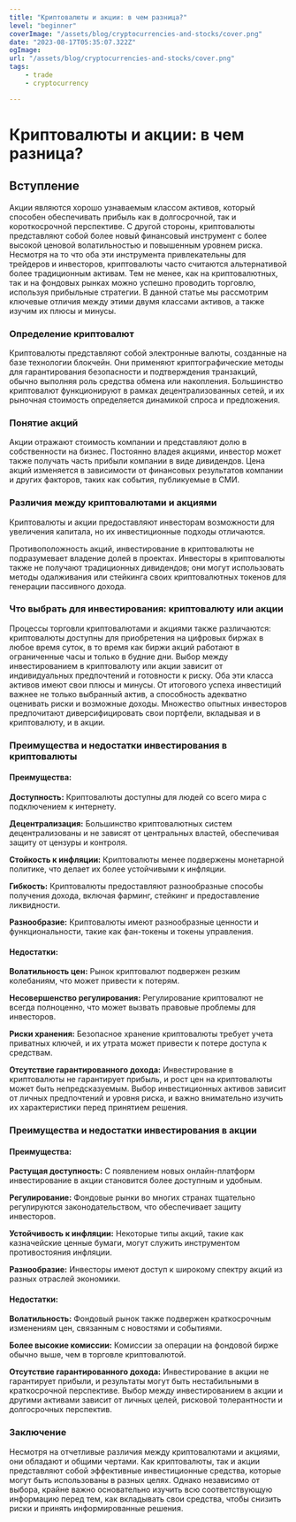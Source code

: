 ```yaml
---
title: "Криптовалюты и акции: в чем разница?"
level: "beginner"
coverImage: "/assets/blog/cryptocurrencies-and-stocks/cover.png"
date: "2023-08-17T05:35:07.322Z"
ogImage:
url: "/assets/blog/cryptocurrencies-and-stocks/cover.png"
tags:
    - trade
    - cryptocurrency

---
```

# Криптовалюты и акции: в чем разница?
## Вступление
Акции являются хорошо узнаваемым классом активов, который способен обеспечивать прибыль как в долгосрочной, так и короткосрочной перспективе. С другой стороны, криптовалюты представляют собой более новый финансовый инструмент с более высокой ценовой волатильностью и повышенным уровнем риска. Несмотря на то что оба эти инструмента привлекательны для трейдеров и инвесторов, криптовалюты часто считаются альтернативой более традиционным активам. Тем не менее, как на криптовалютных, так и на фондовых рынках можно успешно проводить торговлю, используя прибыльные стратегии. В данной статье мы рассмотрим ключевые отличия между этими двумя классами активов, а также изучим их плюсы и минусы.
### Определение криптовалют
Криптовалюты представляют собой электронные валюты, созданные на базе технологии блокчейн. Они применяют криптографические методы для гарантирования безопасности и подтверждения транзакций, обычно выполняя роль средства обмена или накопления. Большинство криптовалют функционируют в рамках децентрализованных сетей, и их рыночная стоимость определяется динамикой спроса и предложения.

### Понятие акций
Акции отражают стоимость компании и представляют долю в собственности на бизнес. Постоянно владея акциями, инвестор может также получать часть прибыли компании в виде дивидендов. Цена акций изменяется в зависимости от финансовых результатов компании и других факторов, таких как события, публикуемые в СМИ.
### Различия между криптовалютами и акциями
Криптовалюты и акции предоставляют инвесторам возможности для увеличения капитала, но их инвестиционные подходы отличаются.

Противоположность акций, инвестирование в криптовалюты не подразумевает владение долей в проектах. Инвесторы в криптовалюты также не получают традиционных дивидендов; они могут использовать методы одалживания или стейкинга своих криптовалютных токенов для генерации пассивного дохода.
### Что выбрать для инвестирования: криптовалюту или акции
Процессы торговли криптовалютами и акциями также различаются: криптовалюты доступны для приобретения на цифровых биржах в любое время суток, в то время как биржи акций работают в ограниченные часы и только в будние дни.
Выбор между инвестированием в криптовалюту или акции зависит от индивидуальных предпочтений и готовности к риску. Оба эти класса активов имеют свои плюсы и минусы. От итогового успеха инвестиций важнее не только выбранный актив, а способность адекватно оценивать риски и возможные доходы. Множество опытных инвесторов предпочитают диверсифицировать свои портфели, вкладывая и в криптовалюту, и в акции.
### Преимущества и недостатки инвестирования в криптовалюты

#### Преимущества:

**Доступность:** Криптовалюты доступны для людей со всего мира с подключением к интернету.

**Децентрализация:** Большинство криптовалютных систем децентрализованы и не зависят от центральных властей, обеспечивая защиту от цензуры и контроля.

**Стойкость к инфляции:** Криптовалюты менее подвержены монетарной политике, что делает их более устойчивыми к инфляции.

**Гибкость:** Криптовалюты предоставляют разнообразные способы получения дохода, включая фарминг, стейкинг и предоставление ликвидности.

**Разнообразие:** Криптовалюты имеют разнообразные ценности и функциональности, такие как фан-токены и токены управления.
#### Недостатки:

**Волатильность цен:** Рынок криптовалют подвержен резким колебаниям, что может привести к потерям.

**Несовершенство регулирования:** Регулирование криптовалют не всегда полноценно, что может вызвать правовые проблемы для инвесторов.

**Риски хранения:** Безопасное хранение криптовалюты требует учета приватных ключей, и их утрата может привести к потере доступа к средствам.

**Отсутствие гарантированного дохода:** Инвестирование в криптовалюты не гарантирует прибыль, и рост цен на криптовалюты может быть непредсказуемым.
Выбор инвестиционных активов зависит от личных предпочтений и уровня риска, и важно внимательно изучить их характеристики перед принятием решения.

### Преимущества и недостатки инвестирования в акции

#### Преимущества:

**Растущая доступность:** С появлением новых онлайн-платформ инвестирование в акции становится более доступным и удобным.

**Регулирование:** Фондовые рынки во многих странах тщательно регулируются законодательством, что обеспечивает защиту инвесторов.

**Устойчивость к инфляции:** Некоторые типы акций, такие как казначейские ценные бумаги, могут служить инструментом противостояния инфляции.

**Разнообразие:** Инвесторы имеют доступ к широкому спектру акций из разных отраслей экономики.

#### Недостатки:

**Волатильность:** Фондовый рынок также подвержен краткосрочным изменениям цен, связанным с новостями и событиями.

**Более высокие комиссии:** Комиссии за операции на фондовой бирже обычно выше, чем в торговле криптовалютой.

**Отсутствие гарантированного дохода:** Инвестирование в акции не гарантирует прибыли, и результаты могут быть нестабильными в краткосрочной перспективе.
Выбор между инвестированием в акции и другими активами зависит от личных целей, рисковой толерантности и долгосрочных перспектив.
### Заключение

Несмотря на отчетливые различия между криптовалютами и акциями, они обладают и общими чертами. Как криптовалюты, так и акции представляют собой эффективные инвестиционные средства, которые могут быть использованы в разных целях. Однако независимо от выбора, крайне важно основательно изучить всю соответствующую информацию перед тем, как вкладывать свои средства, чтобы снизить риски и принять информированные решения.